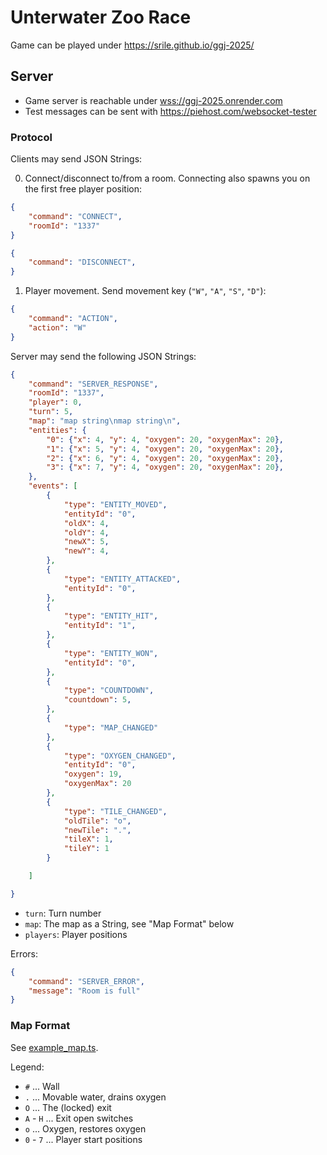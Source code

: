 # Unterwater Zoo Race

Game can be played under https://srile.github.io/ggj-2025/

## Server

* Game server is reachable under [wss://ggj-2025.onrender.com](wss://ggj-2025.onrender.com)
* Test messages can be sent with https://piehost.com/websocket-tester

### Protocol

Clients may send JSON Strings:

0. Connect/disconnect to/from a room. Connecting also spawns you on the first free player position:

```json
{
    "command": "CONNECT",
    "roomId": "1337"
}
```

```json
{
    "command": "DISCONNECT",
}
```

1. Player movement. Send movement key (`"W"`, `"A"`, `"S"`, `"D"`):

```json
{
    "command": "ACTION",
    "action": "W"
}
```

Server may send the following JSON Strings:

```json
{
    "command": "SERVER_RESPONSE",
    "roomId": "1337",
    "player": 0,
    "turn": 5,
    "map": "map string\nmap string\n",
    "entities": {
        "0": {"x": 4, "y": 4, "oxygen": 20, "oxygenMax": 20},
        "1": {"x": 5, "y": 4, "oxygen": 20, "oxygenMax": 20},
        "2": {"x": 6, "y": 4, "oxygen": 20, "oxygenMax": 20},
        "3": {"x": 7, "y": 4, "oxygen": 20, "oxygenMax": 20},
    },
    "events": [
        {
            "type": "ENTITY_MOVED",
            "entityId": "0",
            "oldX": 4,
            "oldY": 4,
            "newX": 5,
            "newY": 4,
        },
        {
            "type": "ENTITY_ATTACKED",
            "entityId": "0",
        },
        {
            "type": "ENTITY_HIT",
            "entityId": "1",
        },
        {
            "type": "ENTITY_WON",
            "entityId": "0",
        },
        {
            "type": "COUNTDOWN",
            "countdown": 5,
        },
        {
            "type": "MAP_CHANGED"
        },
        {
            "type": "OXYGEN_CHANGED",
            "entityId": "0",
            "oxygen": 19,
            "oxygenMax": 20
        },
        {
            "type": "TILE_CHANGED",
            "oldTile": "o",
            "newTile": ".",
            "tileX": 1,
            "tileY": 1
        }

    ]

}
```

* `turn`: Turn number
* `map`: The map as a String, see "Map Format" below
* `players`: Player positions

Errors:

```json
{
    "command": "SERVER_ERROR",
    "message": "Room is full"
}
```

### Map Format

See [example_map.ts](example_map.ts).

Legend:

* `#` ... Wall
* `.` ... Movable water, drains oxygen
* `O` ... The (locked) exit
* `A` - `H` ... Exit open switches
* `o` ... Oxygen, restores oxygen
* `0` - `7` ... Player start positions
